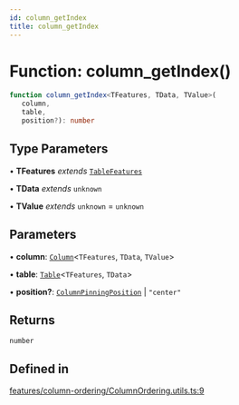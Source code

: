 ```yaml
---
id: column_getIndex
title: column_getIndex
---
```


# Function: column\_getIndex()

```ts
function column_getIndex<TFeatures, TData, TValue>(
   column, 
   table, 
   position?): number
```

## Type Parameters

• **TFeatures** *extends* [`TableFeatures`](../interfaces/tablefeatures.md)

• **TData** *extends* `unknown`

• **TValue** *extends* `unknown` = `unknown`

## Parameters

• **column**: [`Column`](../type-aliases/column.md)\<`TFeatures`, `TData`, `TValue`\>

• **table**: [`Table`](../type-aliases/table.md)\<`TFeatures`, `TData`\>

• **position?**: [`ColumnPinningPosition`](../type-aliases/columnpinningposition.md) \| `"center"`

## Returns

`number`

## Defined in

[features/column-ordering/ColumnOrdering.utils.ts:9](https://github.com/TanStack/table/blob/b1e6b79157b0debc7222660572b06c8b857f4605/packages/table-core/src/features/column-ordering/ColumnOrdering.utils.ts#L9)
